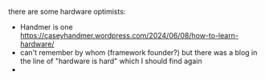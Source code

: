 there are some hardware optimists:
- Handmer is one https://caseyhandmer.wordpress.com/2024/06/08/how-to-learn-hardware/
- can't remember by whom (framework founder?) but there was a blog in the line of "hardware is hard" which I should find  again
- 